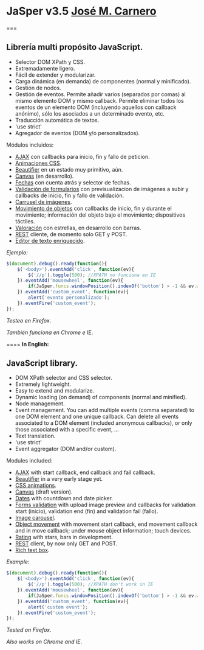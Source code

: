 # JaSper v3.5 [José M. Carnero](http://sargazos.net)
===

## Librería multi propósito JavaScript.

- Selector DOM XPath y CSS.
- Extremadamente ligero.
- Fácil de extender y modularizar.
- Carga dinámica (en demanda) de componentes (normal y minificado).
- Gestión de nodos.
- Gestión de eventos. Permite añadir varios (separados por comas) al mismo elemento DOM y mismo callback. Permite eliminar todos los eventos de un elemento DOM (incluyendo aquellos con callback anónimo), sólo los asociados a un determinado evento, etc.
- Traducción automática de textos.
- 'use strict'
- Agregador de eventos (DOM y/o personalizados).

Módulos incluidos:

- [AJAX](JaSper_ajax.js) con callbacks para inicio, fin y fallo de peticion.
- [Animaciones CSS](JaSper_anim.js).
- [Beautifier](JaSper_beautify.js) en un estado muy primitivo, aún.
- [Canvas](JaSper_canvas.js) (en desarrollo).
- [Fechas](JaSper_datetime.js) con cuenta atrás y selector de fechas.
- [Validación de formularios](JaSper_formazo.js) con previsualizacion de imágenes a subir y callbacks de inicio, fin y fallo de validación.
- [Carrusel de imágenes](JaSper_lightbox.js).
- [Movimiento de objetos](JaSper_move.js) con callbacks de inicio, fin y durante el movimiento; información del objeto bajo el movimiento; dispositivos táctiles.
- [Valoración](JaSper_rating.js) con estrellas, en desarrollo con barras.
- [REST](JaSper_rest.js) cliente, de momento solo GET y POST.
- [Editor de texto enriquecido](JaSper_rtb.js).

*Ejemplo:*
```javascript
$(document).debug().ready(function(){
	$('<body>').eventAdd('click', function(ev){
		$('//p').toggle(500); //XPATH no funciona en IE
	}).eventAdd('mousewheel', function(ev){
		if(JaSper.funcs.windowPosition().indexOf('bottom') > -1 && ev.wheelDelta == -3) alert('fin de página');
	}).eventAdd('custom_event', function(ev){
		alert('evento personalizado');
	}).eventFire('custom_event');
});
```

_Testeo en Firefox_.

_También funciona en Chrome e IE_.

====
**In English:**

## JavaScript library.

- DOM XPath selector and CSS selector.
- Extremely lightweight.
- Easy to extend and modularize.
- Dynamic loading (on demand) of components (normal and minified).
- Node management.
- Event management. You can add multiple events (comma separated) to one DOM element and one unique callback. Can delete all events associated to a DOM element (included anonymous callbacks), or only those associated with a specific event, ...
- Text translation.
- 'use strict'
- Event aggregator (DOM and/or custom).

Modules included:

- [AJAX](JaSper_ajax.js) with start callback, end callback and fail callback.
- [Beautifier](JaSper_beautify.js) in a very early stage yet.
- [CSS animations](JaSper_anim.js).
- [Canvas](JaSper_canvas.js) (draft version).
- [Dates](JaSper_datetime.js) with countdown and date picker.
- [Forms validation](JaSper_formazo.js) with upload image preview and callbacks for validation start (inicio), validation end (fin) and validation fail (fallo).
- [Image carousel](JaSper_lightbox.js).
- [Object movement](JaSper_move.js) with movement start callback, end movement callback and in move callback; under mouse object information; touch devices.
- [Rating](JaSper_rating.js) with stars, bars in development.
- [REST](JaSper_rest.js) client, by now only GET and POST.
- [Rich text box](JaSper_rtb.js).

*Example:*
```javascript
$(document).debug().ready(function(){
	$('<body>').eventAdd('click', function(ev){
		$('//p').toggle(500); //XPATH don't work in IE
	}).eventAdd('mousewheel', function(ev){
		if(JaSper.funcs.windowPosition().indexOf('bottom') > -1 && ev.wheelDelta == -3) alert('end of page');
	}).eventAdd('custom_event', function(ev){
		alert('custom event');
	}).eventFire('custom_event');
});
```

_Tested on Firefox_.

_Also works on Chrome and IE_.
